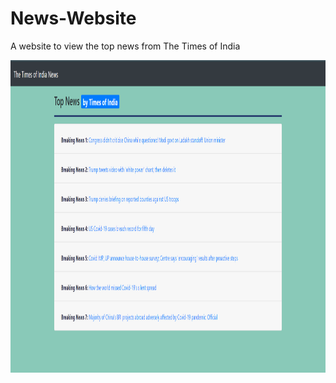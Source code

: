 # News-Website
A website to view the top news from The Times of India

<p align="center">
  <img width="700" height="500" src="Screenshot.png">
</p>
